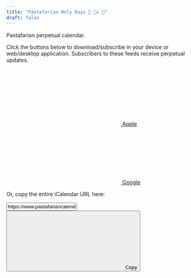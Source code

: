 ```yaml
---
title: "Pastafarian Holy Days 🙏 🏴‍☠️ 🍝"
draft: false
---
```


Pastafarian perpetual calendar.

Click the buttons below to download/subscribe in your device or
web/desktop application. Subscribers to these feeds receive perpetual updates.

<p>
<a class="btn btn-outline-primary btn-sm me-2 mb-2 download" title="Subscribe to Pastafarian Calendar for Apple iPhone, iPad, macOS" href="webcal://www.pastafariancalendar.com/feed.ics">
<svg class="icon icon-sm align-top"><use xlink:href="/sprite.svg#icon-appleinc"></use></svg> Apple</a>

<a class="btn btn-outline-primary btn-sm me-2 mb-2 download" title="Add Pastafarian Calendar to Google Calendar" href="https://www.google.com/calendar/render?cid=http%3A%2F%2Fwww.pastafariancalendar.com%2Ffeed.ics">
<svg class="icon icon-sm align-top"><use xlink:href="/sprite.svg#icon-google"></use></svg> Google</a>
</p>

Or, copy the entire iCalendar URL here:

<div class="input-group input-group-sm mb-3">
<input type="text" class="form-control" id="grabLink"
value="https://www.pastafariancalendar.com/feed.ics">
<button id="grabBtn" class="btn btn-secondary" data-clipboard-target="#grabLink">
<svg class="icon align-top"><use xlink:href="/sprite.svg#clippy"></use></svg>
Copy
</button>
</div>

<script src="https://cdn.jsdelivr.net/npm/clipboard@2.0.6/dist/clipboard.min.js"></script>
<script>
var clipboard = new ClipboardJS('#grabBtn', {});
var grabBtn = document.querySelector('#grabBtn');
var tooltipBtn=new bootstrap.Tooltip(grabBtn);
clipboard.on('success', function(e) {
  e.trigger.setAttribute('data-bs-original-title','Copied!');
  tooltipBtn.show();
  e.clearSelection();
});
clipboard.on('error', function(e) {
  var modifierKey=/mac/i.test(navigator.userAgent)?'\u2318':'Ctrl-';
  var fallbackMsg='Press '+modifierKey+'C to copy';
  e.trigger.setAttribute('data-bs-original-title',fallbackMsg);
  tooltipBtn.show();
});
</script>
